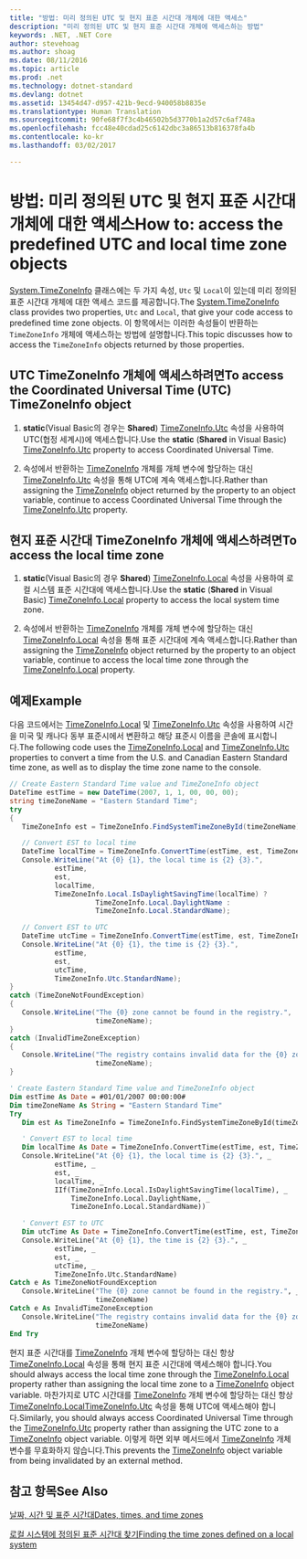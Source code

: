 ```yaml
---
title: "방법: 미리 정의된 UTC 및 현지 표준 시간대 개체에 대한 액세스"
description: "미리 정의된 UTC 및 현지 표준 시간대 개체에 액세스하는 방법"
keywords: .NET, .NET Core
author: stevehoag
ms.author: shoag
ms.date: 08/11/2016
ms.topic: article
ms.prod: .net
ms.technology: dotnet-standard
ms.devlang: dotnet
ms.assetid: 13454d47-d957-421b-9ecd-940058b8835e
ms.translationtype: Human Translation
ms.sourcegitcommit: 90fe68f7f3c4b46502b5d3770b1a2d57c6af748a
ms.openlocfilehash: fcc48e40cdad25c6142dbc3a86513b816378fa4b
ms.contentlocale: ko-kr
ms.lasthandoff: 03/02/2017

---
```


# <a name="how-to-access-the-predefined-utc-and-local-time-zone-objects"></a><span data-ttu-id="8df3a-104">방법: 미리 정의된 UTC 및 현지 표준 시간대 개체에 대한 액세스</span><span class="sxs-lookup"><span data-stu-id="8df3a-104">How to: access the predefined UTC and local time zone objects</span></span>

<span data-ttu-id="8df3a-105">[System.TimeZoneInfo](xref:System.TimeZoneInfo) 클래스에는 두 가지 속성, `Utc` 및 `Local`이 있는데 미리 정의된 표준 시간대 개체에 대한 액세스 코드를 제공합니다.</span><span class="sxs-lookup"><span data-stu-id="8df3a-105">The [System.TimeZoneInfo](xref:System.TimeZoneInfo) class provides two properties, `Utc` and `Local`, that give your code access to predefined time zone objects.</span></span> <span data-ttu-id="8df3a-106">이 항목에서는 이러한 속성들이 반환하는 `TimeZoneInfo` 개체에 액세스하는 방법에 설명합니다.</span><span class="sxs-lookup"><span data-stu-id="8df3a-106">This topic discusses how to access the `TimeZoneInfo` objects returned by those properties.</span></span>

## <a name="to-access-the-coordinated-universal-time-utc-timezoneinfo-object"></a><span data-ttu-id="8df3a-107">UTC TimeZoneInfo 개체에 액세스하려면</span><span class="sxs-lookup"><span data-stu-id="8df3a-107">To access the Coordinated Universal Time (UTC) TimeZoneInfo object</span></span>

1. <span data-ttu-id="8df3a-108">**static**(Visual Basic의 경우는 **Shared**) [TimeZoneInfo.Utc](xref:System.TimeZoneInfo.Utc) 속성을 사용하여 UTC(협정 세계시)에 액세스합니다.</span><span class="sxs-lookup"><span data-stu-id="8df3a-108">Use the **static** (**Shared** in Visual Basic) [TimeZoneInfo.Utc](xref:System.TimeZoneInfo.Utc) property to access Coordinated Universal Time.</span></span>

2. <span data-ttu-id="8df3a-109">속성에서 반환하는 [TimeZoneInfo](xref:System.TimeZoneInfo) 개체를 개체 변수에 할당하는 대신 [TimeZoneInfo.Utc](xref:System.TimeZoneInfo.Utc) 속성을 통해 UTC에 계속 액세스합니다.</span><span class="sxs-lookup"><span data-stu-id="8df3a-109">Rather than assigning the [TimeZoneInfo](xref:System.TimeZoneInfo) object returned by the property to an object variable, continue to access Coordinated Universal Time through the [TimeZoneInfo.Utc](xref:System.TimeZoneInfo.Utc) property.</span></span>


## <a name="to-access-the-local-time-zone"></a><span data-ttu-id="8df3a-110">현지 표준 시간대 TimeZoneInfo 개체에 액세스하려면</span><span class="sxs-lookup"><span data-stu-id="8df3a-110">To access the local time zone</span></span>

1. <span data-ttu-id="8df3a-111">**static**(Visual Basic의 경우 **Shared**) [TimeZoneInfo.Local](xref:System.TimeZoneInfo.Local) 속성을 사용하여 로컬 시스템 표준 시간대에 액세스합니다.</span><span class="sxs-lookup"><span data-stu-id="8df3a-111">Use the **static** (**Shared** in Visual Basic) [TimeZoneInfo.Local](xref:System.TimeZoneInfo.Local) property to access the local system time zone.</span></span>

2. <span data-ttu-id="8df3a-112">속성에서 반환하는 [TimeZoneInfo](xref:System.TimeZoneInfo) 개체를 개체 변수에 할당하는 대신 [TimeZoneInfo.Local](xref:System.TimeZoneInfo.Local) 속성을 통해 표준 시간대에 계속 액세스합니다.</span><span class="sxs-lookup"><span data-stu-id="8df3a-112">Rather than assigning the [TimeZoneInfo](xref:System.TimeZoneInfo) object returned by the property to an object variable, continue to access the local time zone through the [TimeZoneInfo.Local](xref:System.TimeZoneInfo.Local) property.</span></span>

## <a name="example"></a><span data-ttu-id="8df3a-113">예제</span><span class="sxs-lookup"><span data-stu-id="8df3a-113">Example</span></span>

<span data-ttu-id="8df3a-114">다음 코드에서는 [TimeZoneInfo.Local](xref:System.TimeZoneInfo.Local) 및 [TimeZoneInfo.Utc](xref:System.TimeZoneInfo.Utc) 속성을 사용하여 시간을 미국 및 캐나다 동부 표준시에서 변환하고 해당 표준시 이름을 콘솔에 표시합니다.</span><span class="sxs-lookup"><span data-stu-id="8df3a-114">The following code uses the [TimeZoneInfo.Local](xref:System.TimeZoneInfo.Local) and [TimeZoneInfo.Utc](xref:System.TimeZoneInfo.Utc) properties to convert a time from the U.S. and Canadian Eastern Standard time zone, as well as to display the time zone name to the console.</span></span>

```csharp
// Create Eastern Standard Time value and TimeZoneInfo object      
DateTime estTime = new DateTime(2007, 1, 1, 00, 00, 00);
string timeZoneName = "Eastern Standard Time";
try
{
   TimeZoneInfo est = TimeZoneInfo.FindSystemTimeZoneById(timeZoneName);

   // Convert EST to local time
   DateTime localTime = TimeZoneInfo.ConvertTime(estTime, est, TimeZoneInfo.Local);
   Console.WriteLine("At {0} {1}, the local time is {2} {3}.", 
           estTime, 
           est, 
           localTime, 
           TimeZoneInfo.Local.IsDaylightSavingTime(localTime) ?
                     TimeZoneInfo.Local.DaylightName : 
                     TimeZoneInfo.Local.StandardName);

   // Convert EST to UTC
   DateTime utcTime = TimeZoneInfo.ConvertTime(estTime, est, TimeZoneInfo.Utc);
   Console.WriteLine("At {0} {1}, the time is {2} {3}.", 
           estTime, 
           est, 
           utcTime, 
           TimeZoneInfo.Utc.StandardName);
}
catch (TimeZoneNotFoundException)
{
   Console.WriteLine("The {0} zone cannot be found in the registry.", 
                     timeZoneName);
}
catch (InvalidTimeZoneException)
{
   Console.WriteLine("The registry contains invalid data for the {0} zone.", 
                     timeZoneName);
}
```

```vb
' Create Eastern Standard Time value and TimeZoneInfo object      
Dim estTime As Date = #01/01/2007 00:00:00#
Dim timeZoneName As String = "Eastern Standard Time"
Try
   Dim est As TimeZoneInfo = TimeZoneInfo.FindSystemTimeZoneById(timeZoneName)

   ' Convert EST to local time
   Dim localTime As Date = TimeZoneInfo.ConvertTime(estTime, est, TimeZoneInfo.Local)
   Console.WriteLine("At {0} {1}, the local time is {2} {3}.", _
           estTime, _
           est, _
           localTime, _
           IIf(TimeZoneInfo.Local.IsDaylightSavingTime(localTime), _
               TimeZoneInfo.Local.DaylightName, _
               TimeZoneInfo.Local.StandardName))

   ' Convert EST to UTC
   Dim utcTime As Date = TimeZoneInfo.ConvertTime(estTime, est, TimeZoneInfo.Utc)
   Console.WriteLine("At {0} {1}, the time is {2} {3}.", _
           estTime, _
           est, _
           utcTime, _
           TimeZoneInfo.Utc.StandardName)
Catch e As TimeZoneNotFoundException
   Console.WriteLine("The {0} zone cannot be found in the registry.", _
                     timeZoneName)
Catch e As InvalidTimeZoneException
   Console.WriteLine("The registry contains invalid data for the {0} zone.", _
                     timeZoneName)
End Try
```

<span data-ttu-id="8df3a-115">현지 표준 시간대를 [TimeZoneInfo](xref:System.TimeZoneInfo) 개체 변수에 할당하는 대신 항상 [TimeZoneInfo.Local](xref:System.TimeZoneInfo.Local) 속성을 통해 현지 표준 시간대에 액세스해야 합니다.</span><span class="sxs-lookup"><span data-stu-id="8df3a-115">You should always access the local time zone through the [TimeZoneInfo.Local](xref:System.TimeZoneInfo.Local) property rather than assigning the local time zone to a [TimeZoneInfo](xref:System.TimeZoneInfo) object variable.</span></span> <span data-ttu-id="8df3a-116">마찬가지로 UTC 시간대를 [TimeZoneInfo](xref:System.TimeZoneInfo) 개체 변수에 할당하는 대신 항상 [TimeZoneInfo.LocalTimeZoneInfo.Utc](xref:System.TimeZoneInfo.Utc) 속성을 통해 UTC에 액세스해야 합니다.</span><span class="sxs-lookup"><span data-stu-id="8df3a-116">Similarly, you should always access Coordinated Universal Time through the [TimeZoneInfo.Utc](xref:System.TimeZoneInfo.Utc) property rather than assigning the UTC zone to a [TimeZoneInfo](xref:System.TimeZoneInfo) object variable.</span></span> <span data-ttu-id="8df3a-117">이렇게 하면 외부 메서드에서 [TimeZoneInfo](xref:System.TimeZoneInfo) 개체 변수를 무효화하지 않습니다.</span><span class="sxs-lookup"><span data-stu-id="8df3a-117">This prevents the [TimeZoneInfo](xref:System.TimeZoneInfo) object variable from being invalidated by an external method.</span></span>


## <a name="see-also"></a><span data-ttu-id="8df3a-118">참고 항목</span><span class="sxs-lookup"><span data-stu-id="8df3a-118">See Also</span></span>

[<span data-ttu-id="8df3a-119">날짜, 시간 및 표준 시간대</span><span class="sxs-lookup"><span data-stu-id="8df3a-119">Dates, times, and time zones</span></span>](index.md)

[<span data-ttu-id="8df3a-120">로컬 시스템에 정의된 표준 시간대 찾기</span><span class="sxs-lookup"><span data-stu-id="8df3a-120">Finding the time zones defined on a local system</span></span>](finding-the-time-zones-on-local-system.md)

